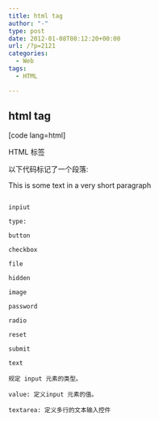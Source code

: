 ```yaml
---
title: html tag
author: "-"
type: post
date: 2012-01-08T08:12:20+00:00
url: /?p=2121
categories:
  - Web
tags:
  - HTML

---
```

## html tag
[code lang=html]
  
HTML  标签
  
以下代码标记了一个段落: 
  
This is some text in a very short paragraph
  
```

inpiut
  
type:
  
button
  
checkbox
  
file
  
hidden
  
image
  
password
  
radio
  
reset
  
submit
  
text
  
规定 input 元素的类型。

value: 定义input 元素的值。

textarea: 定义多行的文本输入控件